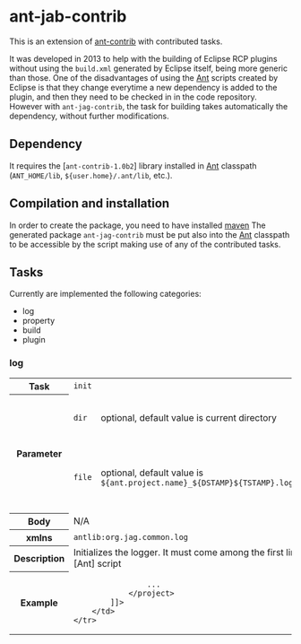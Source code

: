 [Ant]: https://ant.apache.org
[ant-contrib]: http://ant-contrib.sourceforge.net/
[ant-contrib-1.0b2]: https://sourceforge.net/projects/ant-contrib/files/ant-contrib/ant-contrib-1.0b2/ant-contrib-1.0b2-bin.zip/download
[maven]: https://maven.apache.org/


# ant-jab-contrib

This is an extension of [ant-contrib] with contributed tasks.

It was developed in 2013 to help with the building of Eclipse RCP plugins without
using the `build.xml` generated by Eclipse itself, being more generic than those.
One of the disadvantages of using the [Ant] scripts created by Eclipse is that they
change everytime a new dependency is added to the plugin, and then they need to
be checked in in the code repository. However with `ant-jag-contrib`, the
task for building takes automatically the dependency, without further modifications.

## Dependency
It requires the [`ant-contrib-1.0b2`] library installed in [Ant] classpath
(`ANT_HOME/lib`, `${user.home}/.ant/lib`, etc.).

## Compilation and installation
In order to create the package, you need to have installed [maven]
The generated package `ant-jag-contrib` must be put also into the [Ant]
classpath to be accessible by the script making use of any of the contributed
tasks.

## Tasks
Currently are implemented the following categories:

* log
* property
* build
* plugin

### log

<table>
	<tr>
		<th>Task</th><td colspan="3"><code>init</code></td>
	</tr>
	<tr>
		<th rowspan="2">Parameter</th>
		<td><code>dir<code></td>
		<td>optional, default value is current directory</td>
		<td>Directory where to write the logs to.</td>
	</tr>
	<tr>
		<td><code>file</code></td>
		<td>optional, default value is <code>${ant.project.name}_${DSTAMP}${TSTAMP}.log</code></td>
		<td>Log file where to write the log entries to.</td>
	</tr>
	<tr>
		<th>Body</th>
		<td colspan="3">N/A</td>
	</tr>
	<tr>
		<th>xmlns</th>
		<td colspan="3"><code>antlib:org.jag.common.log</code></td>
	</tr>
	<tr>
		<th>Description</th>
		<td colspan="3">Initializes the logger. It must come among the first lines in the [Ant] script</td>
	</tr>
	<tr>
		<th>Example</th>
		<td colspan="3">
			<![CDATA[
				<project xmlns:log="antlib:org.jag.common.log" name="my_project">
					<log:init/>
					
					...
				</project>
			]]>
		</td>
	</tr>
</table>
